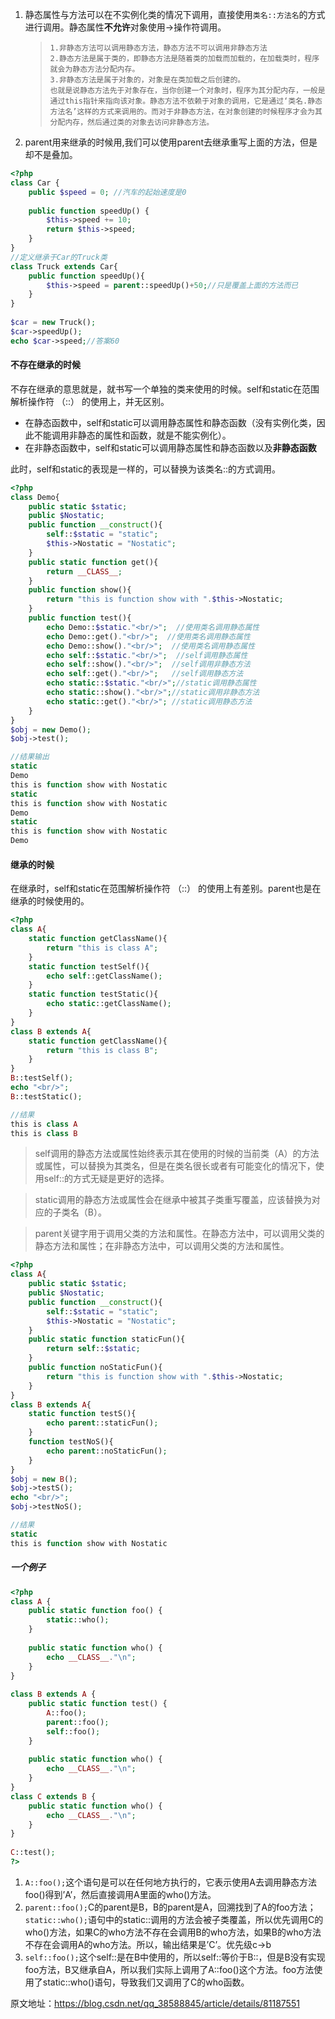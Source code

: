 1. 静态属性与方法可以在不实例化类的情况下调用，直接使用`类名::方法名`的方式进行调用。静态属性**不允许**对象使用->操作符调用。

   > ```
   > 1.非静态方法可以调用静态方法，静态方法不可以调用非静态方法
   > 2.静态方法是属于类的，即静态方法是随着类的加载而加载的，在加载类时，程序就会为静态方法分配内存。
   > 3.非静态方法是属于对象的，对象是在类加载之后创建的。
   > 也就是说静态方法先于对象存在，当你创建一个对象时，程序为其分配内存，一般是通过this指针来指向该对象。静态方法不依赖于对象的调用，它是通过‘类名.静态方法名’这样的方式来调用的。而对于非静态方法，在对象创建的时候程序才会为其分配内存，然后通过类的对象去访问非静态方法。
   > ```

2. parent用来继承的时候用,我们可以使用parent去继承重写上面的方法，但是却不是叠加。

```PHP
<?php
class Car {
    public $speed = 0; //汽车的起始速度是0
    
    public function speedUp() {
        $this->speed += 10;
        return $this->speed;
    }
}
//定义继承于Car的Truck类
class Truck extends Car{
    public function speedUp(){
        $this->speed = parent::speedUp()+50;//只是覆盖上面的方法而已
    }
}
 
$car = new Truck();
$car->speedUp();
echo $car->speed;//答案60
```

#### 不存在继承的时候

不存在继承的意思就是，就书写一个单独的类来使用的时候。self和static在范围解析操作符 （::） 的使用上，并无区别。

- 在静态函数中，self和static可以调用静态属性和静态函数（没有实例化类，因此不能调用非静态的属性和函数，就是不能实例化）。
- 在非静态函数中，self和static可以调用静态属性和静态函数以及**非静态函数**

此时，self和static的表现是一样的，可以替换为该类名::的方式调用。

```PHP
<?php
class Demo{
    public static $static;
    public $Nostatic; 
    public function __construct(){
        self::$static = "static";
        $this->Nostatic = "Nostatic";
    }
    public static function get(){
        return __CLASS__;
    }
    public function show(){
        return "this is function show with ".$this->Nostatic;
    }
    public function test(){
        echo Demo::$static."<br/>";  //使用类名调用静态属性
        echo Demo::get()."<br/>";  //使用类名调用静态属性
        echo Demo::show()."<br/>";  //使用类名调用静态属性
        echo self::$static."<br/>";  //self调用静态属性
        echo self::show()."<br/>";  //self调用非静态方法
        echo self::get()."<br/>";   //self调用静态方法
        echo static::$static."<br/>";//static调用静态属性
        echo static::show()."<br/>";//static调用非静态方法
        echo static::get()."<br/>"; //static调用静态方法
    }
}
$obj = new Demo();
$obj->test();

//结果输出
static
Demo
this is function show with Nostatic
static
this is function show with Nostatic
Demo
static
this is function show with Nostatic
Demo
```

#### 继承的时候

在继承时，self和static在范围解析操作符 （::） 的使用上有差别。parent也是在继承的时候使用的。

```php
<?php
class A{
    static function getClassName(){
        return "this is class A";
    }
    static function testSelf(){
        echo self::getClassName();
    }
    static function testStatic(){
        echo static::getClassName();
    }
}
class B extends A{
    static function getClassName(){
        return "this is class B";
    }
}
B::testSelf();
echo "<br/>";
B::testStatic();

//结果
this is class A
this is class B
```

> self调用的静态方法或属性始终表示其在使用的时候的当前类（A）的方法或属性，可以替换为其类名，但是在类名很长或者有可能变化的情况下，使用self::的方式无疑是更好的选择。

> static调用的静态方法或属性会在继承中被其子类重写覆盖，应该替换为对应的子类名（B）。

> parent关键字用于调用父类的方法和属性。在静态方法中，可以调用父类的静态方法和属性；在非静态方法中，可以调用父类的方法和属性。

```php
<?php
class A{
    public static $static;
    public $Nostatic; 
    public function __construct(){
        self::$static = "static";
        $this->Nostatic = "Nostatic";
    }
    public static function staticFun(){
        return self::$static;
    }
    public function noStaticFun(){
        return "this is function show with ".$this->Nostatic;
    }
}
class B extends A{
    static function testS(){
        echo parent::staticFun();
    }
    function testNoS(){
        echo parent::noStaticFun();
    }
}
$obj = new B();
$obj->testS();
echo "<br/>";
$obj->testNoS();

//结果
static
this is function show with Nostatic
```

##### 一个例子

```php
<?php
class A {
    public static function foo() {
        static::who();
    }
 
    public static function who() {
        echo __CLASS__."\n";
    }
}
 
class B extends A {
    public static function test() {
        A::foo();
        parent::foo();
        self::foo();
    }
 
    public static function who() {
        echo __CLASS__."\n";
    }
}
class C extends B {
    public static function who() {
        echo __CLASS__."\n";
    }
}
 
C::test();
?> 
```

1. `A::foo();`这个语句是可以在任何地方执行的，它表示使用A去调用静态方法foo()得到’A’，然后直接调用A里面的who()方法。
2. `parent::foo();`C的parent是B，B的parent是A，回溯找到了A的foo方法；`static::who();`语句中的static::调用的方法会被子类覆盖，所以优先调用C的who()方法，如果C的who方法不存在会调用B的who方法，如果B的who方法不存在会调用A的who方法。所以，输出结果是’C’。优先级c->b
3. `self::foo();`这个self::是在B中使用的，所以self::等价于B::，但是B没有实现foo方法，B又继承自A，所以我们实际上调用了A::foo()这个方法。foo方法使用了static::who()语句，导致我们又调用了C的who函数。



原文地址：https://blog.csdn.net/qq_38588845/article/details/81187551